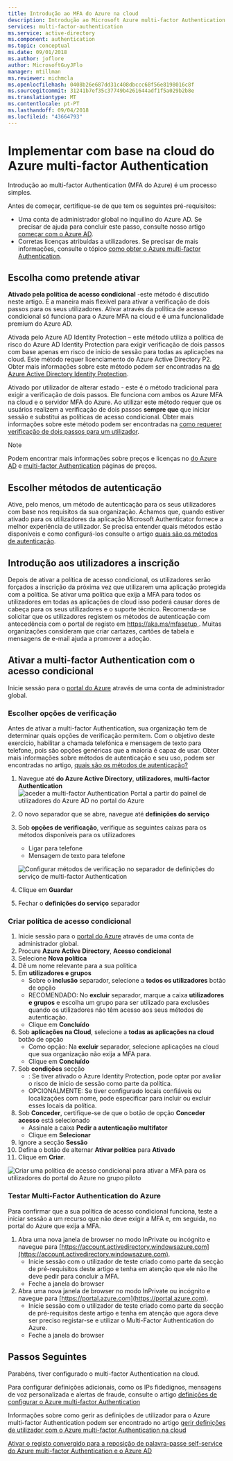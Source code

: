 ```yaml
---
title: Introdução ao MFA do Azure na cloud
description: Introdução ao Microsoft Azure multi-factor Authentication acesso condicional
services: multi-factor-authentication
ms.service: active-directory
ms.component: authentication
ms.topic: conceptual
ms.date: 09/01/2018
ms.author: joflore
author: MicrosoftGuyJFlo
manager: mtillman
ms.reviewer: michmcla
ms.openlocfilehash: 0408b26e687dd31c408dbccc68f56e8198016c8f
ms.sourcegitcommit: 31241b7ef35c37749b4261644adf1f5a029b2b8e
ms.translationtype: MT
ms.contentlocale: pt-PT
ms.lasthandoff: 09/04/2018
ms.locfileid: "43664793"
---
```

# <a name="deploy-cloud-based-azure-multi-factor-authentication"></a>Implementar com base na cloud do Azure multi-factor Authentication

Introdução ao multi-factor Authentication (MFA do Azure) é um processo simples.

Antes de começar, certifique-se de que tem os seguintes pré-requisitos:

* Uma conta de administrador global no inquilino do Azure AD. Se precisar de ajuda para concluir este passo, consulte nosso artigo [começar com o Azure AD](../get-started-azure-ad.md).
* Corretas licenças atribuídas a utilizadores. Se precisar de mais informações, consulte o tópico [como obter o Azure multi-factor Authentication](concept-mfa-licensing.md).

## <a name="choose-how-to-enable"></a>Escolha como pretende ativar

**Ativado pela política de acesso condicional** -este método é discutido neste artigo. É a maneira mais flexível para ativar a verificação de dois passos para os seus utilizadores. Ativar através da política de acesso condicional só funciona para o Azure MFA na cloud e é uma funcionalidade premium do Azure AD.

Ativada pelo Azure AD Identity Protection – este método utiliza a política de risco do Azure AD Identity Protection para exigir verificação de dois passos com base apenas em risco de início de sessão para todas as aplicações na cloud. Este método requer licenciamento do Azure Active Directory P2. Obter mais informações sobre este método podem ser encontradas na [do Azure Active Directory Identity Protection](../identity-protection/overview.md#risky-sign-ins).

Ativado por utilizador de alterar estado - este é o método tradicional para exigir a verificação de dois passos. Ele funciona com ambos os Azure MFA na cloud e o servidor MFA do Azure. Ao utilizar este método requer que os usuários realizem a verificação de dois passos **sempre que** que iniciar sessão e substitui as políticas de acesso condicional. Obter mais informações sobre este método podem ser encontradas na [como requerer verificação de dois passos para um utilizador](howto-mfa-userstates.md).

> [!Note]
> Podem encontrar mais informações sobre preços e licenças no [do Azure AD](https://azure.microsoft.com/pricing/details/active-directory/
) e [multi-factor Authentication](https://azure.microsoft.com/pricing/details/multi-factor-authentication/) páginas de preços.

## <a name="choose-authentication-methods"></a>Escolher métodos de autenticação

Ative, pelo menos, um método de autenticação para os seus utilizadores com base nos requisitos da sua organização. Achamos que, quando estiver ativado para os utilizadores da aplicação Microsoft Authenticator fornece a melhor experiência de utilizador. Se precisa entender quais métodos estão disponíveis e como configurá-los consulte o artigo [quais são os métodos de autenticação](concept-authentication-methods.md).

## <a name="get-users-to-enroll"></a>Introdução aos utilizadores a inscrição

Depois de ativar a política de acesso condicional, os utilizadores serão forçados a inscrição da próxima vez que utilizarem uma aplicação protegida com a política. Se ativar uma política que exija a MFA para todos os utilizadores em todas as aplicações de cloud isso poderá causar dores de cabeça para os seus utilizadores e o suporte técnico. Recomenda-se solicitar que os utilizadores registem os métodos de autenticação com antecedência com o portal de registo em [ https://aka.ms/mfasetup ](https://aka.ms/mfasetup). Muitas organizações consideram que criar cartazes, cartões de tabela e mensagens de e-mail ajuda a promover a adoção.

## <a name="enable-multi-factor-authentication-with-conditional-access"></a>Ativar a multi-factor Authentication com o acesso condicional

Inicie sessão para o [portal do Azure](https://portal.azure.com) através de uma conta de administrador global.

### <a name="choose-verification-options"></a>Escolher opções de verificação

Antes de ativar a multi-factor Authentication, sua organização tem de determinar quais opções de verificação permitem. Com o objetivo deste exercício, habilitar a chamada telefónica e mensagem de texto para telefone, pois são opções genéricas que a maioria é capaz de usar. Obter mais informações sobre métodos de autenticação e seu uso, podem ser encontradas no artigo, [quais são os métodos de autenticação?](concept-authentication-methods.md)

1. Navegue até **do Azure Active Directory**, **utilizadores**, **multi-factor Authentication**
   ![aceder a multi-factor Authentication Portal a partir do painel de utilizadores do Azure AD no portal do Azure](media/howto-mfa-getstarted/users-mfa.png) 
2. O novo separador que se abre, navegue até **definições do serviço**
3. Sob **opções de verificação**, verifique as seguintes caixas para os métodos disponíveis para os utilizadores
   * Ligar para telefone
   * Mensagem de texto para telefone

   ![Configurar métodos de verificação no separador de definições do serviço de multi-factor Authentication](media/howto-mfa-getstarted/mfa-servicesettings-verificationoptions.png)

4. Clique em **Guardar**
5. Fechar o **definições do serviço** separador

### <a name="create-conditional-access-policy"></a>Criar política de acesso condicional

1. Inicie sessão para o [portal do Azure](https://portal.azure.com) através de uma conta de administrador global.
1. Procure **Azure Active Directory**, **Acesso condicional**
1. Selecione **Nova política**
1. Dê um nome relevante para a sua política
1. Em **utilizadores e grupos**
   * Sobre o **inclusão** separador, selecione a **todos os utilizadores** botão de opção
   * RECOMENDADO: No **excluir** separador, marque a caixa **utilizadores e grupos** e escolha um grupo para ser utilizado para exclusões quando os utilizadores não têm acesso aos seus métodos de autenticação.
   * Clique em **Concluído**
1. Sob **aplicações na Cloud**, selecione a **todas as aplicações na cloud** botão de opção
   * Como opção: Na **excluir** separador, selecione aplicações na cloud que sua organização não exija a MFA para.
   * Clique em **Concluído**
1. Sob **condições** secção
   * : Se tiver ativado o Azure Identity Protection, pode optar por avaliar o risco de início de sessão como parte da política.
   * OPCIONALMENTE: Se tiver configurado locais confiáveis ou localizações com nome, pode especificar para incluir ou excluir esses locais da política.
1. Sob **Conceder**, certifique-se de que o botão de opção **Conceder acesso** está selecionado
    * Assinale a caixa **Pedir a autenticação multifator**
    * Clique em **Selecionar**
1. Ignore a secção **Sessão**
1. Defina o botão de alternar **Ativar política** para **Ativado**
1. Clique em **Criar**.

![Criar uma política de acesso condicional para ativar a MFA para os utilizadores do portal do Azure no grupo piloto](media/howto-mfa-getstarted/conditionalaccess-newpolicy.png)

### <a name="test-azure-multi-factor-authentication"></a>Testar Multi-Factor Authentication do Azure

Para confirmar que a sua política de acesso condicional funciona, teste a iniciar sessão a um recurso que não deve exigir a MFA e, em seguida, no portal do Azure que exija a MFA.

1. Abra uma nova janela de browser no modo InPrivate ou incógnito e navegue para [https://account.activedirectory.windowsazure.com](https://account.activedirectory.windowsazure.com).
   * Inicie sessão com o utilizador de teste criado como parte da secção de pré-requisitos deste artigo e tenha em atenção que ele não lhe deve pedir para concluir a MFA.
   * Feche a janela do browser
2. Abra uma nova janela de browser no modo InPrivate ou incógnito e navegue para [https://portal.azure.com](https://portal.azure.com).
   * Inicie sessão com o utilizador de teste criado como parte da secção de pré-requisitos deste artigo e tenha em atenção que agora deve ser preciso registar-se e utilizar o Multi-Factor Authentication do Azure.
   * Feche a janela do browser

## <a name="next-steps"></a>Passos Seguintes

Parabéns, tiver configurado o multi-factor Authentication na cloud.

Para configurar definições adicionais, como os IPs fidedignos, mensagens de voz personalizada e alertas de fraude, consulte o artigo [definições de configurar o Azure multi-factor Authentication](howto-mfa-mfasettings.md)

Informações sobre como gerir as definições de utilizador para o Azure multi-factor Authentication podem ser encontrado no artigo [gerir definições de utilizador com o Azure multi-factor Authentication na cloud](howto-mfa-userdevicesettings.md)

[Ativar o registo convergido para a reposição de palavra-passe self-service do Azure multi-factor Authentication e o Azure AD](concept-registration-mfa-sspr-converged.md)
